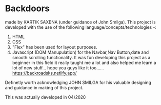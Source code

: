 # Backdoors
made by KARTIK SAXENA (under guidance of John Smilga).
This project is developed with the use of the following language/concepts/technologies -:

1) HTML
2) CSS
3) "Flex" has been used for layout purposes.
4) Javascript (DOM Manupulation) for the Navbar,Nav Button,date and smooth scrolling functionality. 
It was fun developing this project as a beginner in this field it really taught me a lot and also helped me learn a lot of new stuff... hope you guys like it too......
https://backroadsks.netlify.app/

Definetly worth acknowledging JOHN SMILGA for his valuable designing and guidance in making of this project.

This was actually developed in 04/2020
